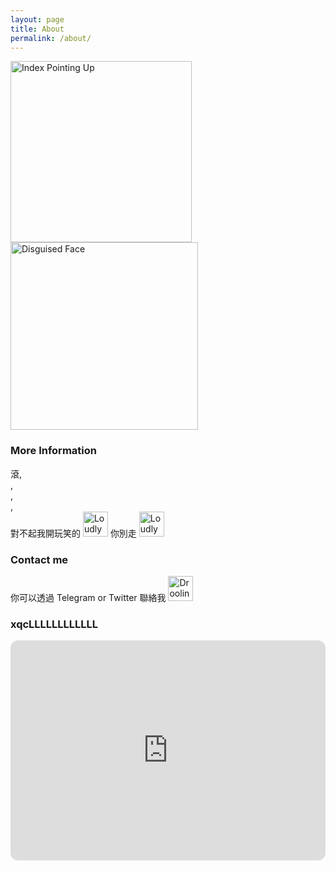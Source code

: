 ```yaml
---
layout: page
title: About
permalink: /about/
---
```

<img src="https://raw.githubusercontent.com/Tarikul-Islam-Anik/Animated-Fluent-Emojis/master/Emojis/Hand%20gestures/Index%20Pointing%20Up.png" alt="Index Pointing Up" width="290" height="290" /><img src="https://raw.githubusercontent.com/Tarikul-Islam-Anik/Animated-Fluent-Emojis/master/Emojis/Smilies/Disguised%20Face.png" alt="Disguised Face" width="300" height="300" />
### More Information

滾,  
,  
,  
,  
對不起我開玩笑的 <img src="https://raw.githubusercontent.com/Tarikul-Islam-Anik/Animated-Fluent-Emojis/master/Emojis/Smilies/Loudly%20Crying%20Face.png" alt="Loudly Crying Face" width="40" height="40" />
你別走 <img src="https://raw.githubusercontent.com/Tarikul-Islam-Anik/Animated-Fluent-Emojis/master/Emojis/Smilies/Loudly%20Crying%20Face.png" alt="Loudly Crying Face" width="40" height="40" />

### Contact me

你可以透過 Telegram or Twitter 聯絡我 <img src="https://raw.githubusercontent.com/Tarikul-Islam-Anik/Animated-Fluent-Emojis/master/Emojis/Smilies/Drooling%20Face.png" alt="Drooling Face" width="40" height="40" />

### xqcLLLLLLLLLLLL
<iframe style="border-radius:12px" src="https://open.spotify.com/embed/playlist/1gKIYxGVZBUpkmqamRa60w?utm_source=generator&theme=0" width="100%" height="352" frameBorder="0" allowfullscreen="" allow="autoplay; clipboard-write; encrypted-media; fullscreen; picture-in-picture" loading="lazy"></iframe>
